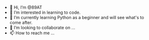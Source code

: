 - 👋 Hi, I’m @89AT
- 👀 I’m interested in learning to code.
- 🌱 I’m currently learning Python as a beginner and will see what's to come after.
- 💞️ I’m looking to collaborate on ... 
- 📫 How to reach me ...

<!---
89AT/89AT is a ✨ special ✨ repository because its `README.md` (this file) appears on your GitHub profile.
You can click the Preview link to take a look at your changes.
--->
